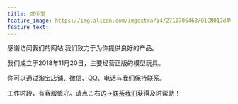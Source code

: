 ```yaml
---
title: 成步堂
feature_image: https://img.alicdn.com/imgextra/i4/2710706468/O1CN017d4VvG1xeOV33vvOR_!!2710706468.jpg
feature_text:
---
```

<p>感谢访问我们的网站,我们致力于为你提供良好的产品。</p>
<p>我们成立于2018年11月20日，主要经营正版的模型玩具。</p>
<p>你可以通过淘宝店铺、微信、QQ、电话与我们保持联系。</p>
<p>工作时段，有客服值守。请点击右边→<a href="https://chengbutang.com/contact/">联系我们</a>获得及时帮助！</p>
